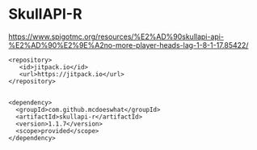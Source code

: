# SkullAPI-R

https://www.spigotmc.org/resources/%E2%AD%90skullapi-api-%E2%AD%90%E2%9E%A2no-more-player-heads-lag-1-8-1-17.85422/

```
<repository>
   <id>jitpack.io</id>
   <url>https://jitpack.io</url>
</repository>
		
		
<dependency>
  <groupId>com.github.mcdoeswhat</groupId>
  <artifactId>skullapi-r</artifactId>
  <version>1.1.7</version>
  <scope>provided</scope>
</dependency>
```
